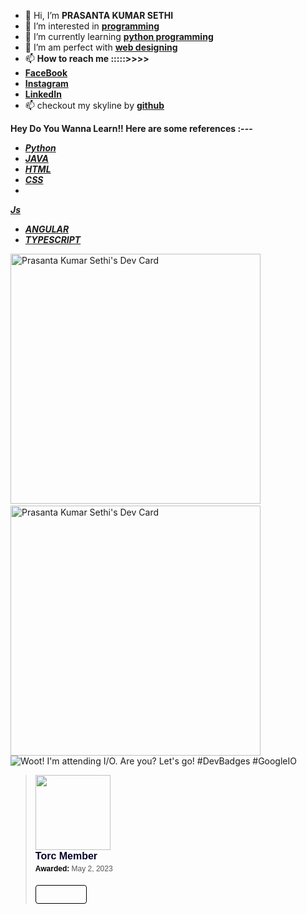- 👋 Hi, I’m **PRASANTA KUMAR SETHI**
- 👀 I’m interested in
**[programming](https://medium.com/easyread/the-one-programming-language-to-rule-them-all-989ccc024b1b)**
- 🌱 I’m currently learning **[python programming](http://educative.io/)**
- 💞️ I’m am perfect with **[web designing](https://www.commonlounge.com/)**
- 📫 **How to reach me :::::>>>>**
- **[FaceBook](https://www.facebook.com/prasantakumar.sethi.35)**
- **[Instagram](https://www.instagram.com/its_simply_prasanta/)**
- **[LinkedIn](https://www.linkedin.com/in/prasanta-kumar-sethi-748578181/)**
- 📫 checkout my skyline by **[github](https://skyline.github.com/prasantakumarsethi/2020)**

**Hey Do You Wanna Learn!! Here are some references :---**
- **[*Python*](http://educative.io/)**
- **[*JAVA*](https://docs.oracle.com/en/java/javase/17/books.html)**
- **[*HTML*](https://www.commonlounge.com/discussion/ebca08ff8cab4006a49727824533224b)**
- **[*CSS*](https://www.commonlounge.com/discussion/ebca08ff8cab4006a49727824533224b)**
-
**[*Js*](https://www.udemy.com/course/the-complete-javascript-course/?gclid=CjwKCAjw-e2EBhAhEiwAJI5jg_CeGGFVIlwvoRjlBT5pk14r7O72Bqgeg0bgupsdh7lK_STW43g1wxoC8sAQAvD_BwE&matchtype=e&utm_campaign=LongTail_la.EN_cc.INDIA&utm_content=deal4584&utm_medium=udemyads&utm_source=adwords&utm_term=_._ag_80573541753_._ad_387397682845_._kw_javascript+course_._de_c_._dm__._pl__._ti_kwd-301591468701_._li_1007799_._pd__._)**
- **[*ANGULAR*](https://angular.io/)**
- **[*TYPESCRIPT*](https://www.typescriptlang.org/)**
<!---
prasantakumarsethi/prasantakumarsethi is a ✨ special ✨ repository because its `README.md` (this file) appears on your GitHub profile.
You can click the Preview link to take a look at your changes.
--->
<div>
    <span> <a href="https://app.daily.dev/prasnatakumarsethi"><img
                src="https://api.daily.dev/devcards/87dc87aeffa74cb5a7fcafebf23a67ea.png?r=j4e" width="400"
                alt="Prasanta Kumar Sethi's Dev Card" /></a></span>&nbsp;&nbsp;&nbsp;&nbsp;&nbsp;&nbsp;
    <span><a href="https://app.daily.dev/prasnatakumarsethi"><img
                src="https://api.daily.dev/devcards/87dc87aeffa74cb5a7fcafebf23a67ea.png?r=zrv" width="400"
                alt="Prasanta Kumar Sethi's Dev Card" /></a></span>
    <span>
</div>
    <div class="row">
  <div class="column">
    <img alt="Woot! I'm attending I/O. Are you? Let's go! #DevBadges #GoogleIO" class="badge-icon"
            src="https://developers.google.com/static/profile/badges/events/io/2023/attendee/badge.svg">
  </div>
  <div class="column">
    <blockquote class="badgr-badge" style="font-family: Helvetica, Roboto, &quot;Segoe UI&quot;, Calibri, sans-serif;"><a
        href="https://api.badgr.io/public/assertions/-H54C5XOSiWc1J17b79-YA?identity__email=prasanta2001.official%40gmail.com"><img
            width="120px" height="120px" src="https://api.badgr.io/public/assertions/-H54C5XOSiWc1J17b79-YA/image"></a>
    <p class="badgr-badge-name"
        style="hyphens: auto; overflow-wrap: break-word; word-wrap: break-word; margin: 0; font-size: 16px; font-weight: 600; font-style: normal; font-stretch: normal; line-height: 1.25; letter-spacing: normal; text-align: left; color: #05012c;">
        Torc Member</p>
    <p class="badgr-badge-date"
        style="margin: 0; font-size: 12px; font-style: normal; font-stretch: normal; line-height: 1.67; letter-spacing: normal; text-align: left; color: #555555;">
        <strong
            style="font-size: 12px; font-weight: bold; font-style: normal; font-stretch: normal; line-height: 1.67; letter-spacing: normal; text-align: left; color: #000;">Awarded:
        </strong>May 2, 2023</p>
    <p style="margin: 16px 0; padding: 0;"><a class="badgr-badge-verify" target="_blank"
            href="https://badgecheck.io?url=https%3A%2F%2Fapi.badgr.io%2Fpublic%2Fassertions%2F-H54C5XOSiWc1J17b79-YA%3Fidentity__email%3Dprasanta2001.official%2540gmail.com&amp;identity__email=prasanta2001.official%40gmail.com"
            style="box-sizing: content-box; display: flex; align-items: center; justify-content: center; margin: 0; font-size:14px; font-weight: bold; width: 48px; height: 16px; border-radius: 4px; border: solid 1px black; text-decoration: none; padding: 6px 16px; margin: 16px 0; color: black;"></a>
        </p< /blockquote>
</div>
